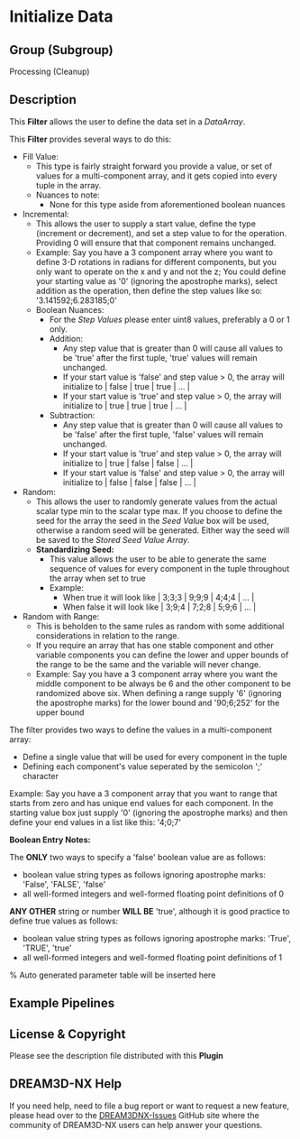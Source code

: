# Initialize Data

## Group (Subgroup)

Processing (Cleanup)

## Description

This **Filter** allows the user to define the data set in a _DataArray_.

This **Filter** provides several ways to do this:

- Fill Value:
  - This type is fairly straight forward you provide a value, or set of values for a multi-component array, and it gets copied into every tuple in the array.
  - Nuances to note:
    - None for this type aside from aforementioned boolean nuances
- Incremental:
  - This allows the user to supply a start value, define the type (increment or decrement), and set a step value to for the operation. Providing 0 will ensure that that component remains unchanged.
  - Example: Say you have a 3 component array where you want to define 3-D rotations in radians for different components, but you only want to operate on the x and y and not the z; You could define your starting value as '0' (ignoring the apostrophe marks), select addition as the operation, then define the step values like so: '3.141592;6.283185;0'
  - Boolean Nuances:
    - For the _Step Values_ please enter uint8 values, preferably a 0 or 1 only.
    - Addition:
      - Any step value that is greater than 0 will cause all values to be 'true' after the first tuple, 'true' values will remain unchanged.
      - If your start value is 'false' and step value > 0, the array will initialize to | false | true | true | ... |
      - If your start value is 'true' and step value > 0, the array will initialize to | true | true | true | ... |
    - Subtraction:
      - Any step value that is greater than 0 will cause all values to be 'false' after the first tuple, 'false' values will remain unchanged.
      - If your start value is 'true' and step value > 0, the array will initialize to | true | false | false | ... |
      - If your start value is 'false' and step value > 0, the array will initialize to | false | false | false | ... |
- Random:
  - This allows the user to randomly generate values from the actual scalar type min to the scalar type max. If you choose to define the seed for the array the seed in the _Seed Value_ box will be used, otherwise a random seed will be generated. Either way the seed will be saved to the _Stored Seed Value Array_.
  - **Standardizing Seed:**
    - This value allows the user to be able to generate the same sequence of values for every component in the tuple throughout the array when set to true
    - Example:
      - When true it will look like | 3;3;3 | 9;9;9 | 4;4;4 | ... |
      - When false it will look like | 3;9;4 | 7;2;8 | 5;9;6 | ... |
- Random with Range:
  - This is beholden to the same rules as random with some additional considerations in relation to the range.
  - If you require an array that has one stable component and other variable components you can define the lower and upper bounds of the range to be the same and the variable will never change.
  - Example: Say you have a 3 component array where you want the middle component to be always be 6 and the other component to be randomized above six. When defining a range supply '6' (ignoring the apostrophe marks) for the lower bound and '90;6;252' for the upper bound

The filter provides two ways to define the values in a multi-component array:

- Define a single value that will be used for every component in the tuple
- Defining each component's value seperated by the semicolon ';' character

Example: Say you have a 3 component array that you want to range that starts from zero and has unique end values for each component. In the starting value box just supply '0' (ignoring the apostrophe marks) and then define your end values in a list like this: '4;0;7'

**Boolean Entry Notes:**

The **ONLY** two ways to specify a 'false' boolean value are as follows:

- boolean value string types as follows ignoring apostrophe marks: 'False', 'FALSE', 'false'
- all well-formed integers and well-formed floating point definitions of 0

**ANY OTHER** string or number **WILL BE** 'true', although it is good practice to define true values as follows:

- boolean value string types as follows ignoring apostrophe marks: 'True', 'TRUE', 'true'
- all well-formed integers and well-formed floating point definitions of 1

% Auto generated parameter table will be inserted here

## Example Pipelines

## License & Copyright

Please see the description file distributed with this **Plugin**

## DREAM3D-NX Help

If you need help, need to file a bug report or want to request a new feature, please head over to the [DREAM3DNX-Issues](https://github.com/BlueQuartzSoftware/DREAM3DNX-Issues/discussions) GitHub site where the community of DREAM3D-NX users can help answer your questions.
